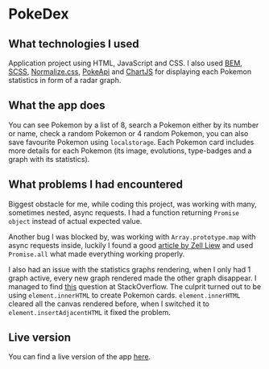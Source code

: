 # PokeDex

## What technologies I used

Application project using HTML, JavaScript and CSS. I also used [BEM](https://en.bem.info/), [SCSS](https://sass-lang.com/), [Normalize.css](https://necolas.github.io/normalize.css/), [PokeApi](https://pokeapi.co/) and [ChartJS](https://www.chartjs.org/) for displaying each Pokemon statistics in form of a radar graph.

## What the app does

You can see Pokemon by a list of 8, search a Pokemon either by its number or name, check a random Pokemon or 4 random Pokemon, you can also save favourite Pokemon using `localstorage`. Each Pokemon card includes more details for each Pokemon (its image, evolutions, type-badges and a graph with its statistics).

## What problems I had encountered

Biggest obstacle for me, while coding this project, was working with many, sometimes nested, async requests. I had a function returning `Promise object` instead of actual expected value.

Another bug I was blocked by, was working with `Array.prototype.map` with async requests inside, luckily I found a good [article by Zell Liew](https://zellwk.com/blog/async-await-in-loops/) and used `Promise.all` what made everything working properly.

I also had an issue with the statistics graphs rendering, when I only had 1 graph active, every new graph rendered made the other graph disappear. I managed to find [this](https://stackoverflow.com/questions/24621810/html5-canvas-reset-when-adding-to-the-body-with-javascript) question at StackOverflow. The culprit turned out to be using `element.innerHTML` to create Pokemon cards.
`element.innerHTML` cleared all the canvas rendered before, when I switched it to `element.insertAdjacentHTML` it fixed the problem.

## Live version

You can find a live version of the app [here](https://tz-fn.github.io/PokeDex/).
